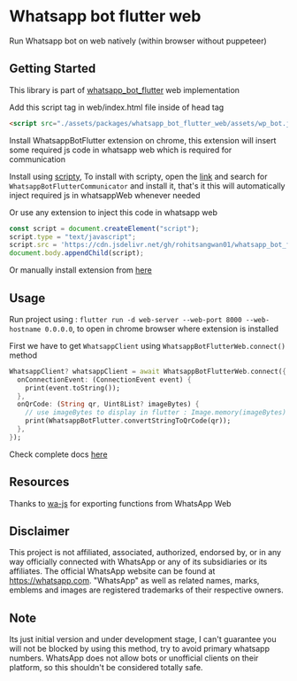 # Whatsapp bot flutter web

Run Whatsapp bot on web natively (within browser without puppeteer)

## Getting Started

This library is part of [whatsapp_bot_flutter](https://pub.dev/packages/whatsapp_bot_flutter) web implementation

Add this script tag in web/index.html file inside of head tag

```html
<script src="./assets/packages/whatsapp_bot_flutter_web/assets/wp_bot.js" defer></script>
```

Install WhatsappBotFlutter extension on chrome, this extension will insert some required js code in whatsapp web which is required for communication

Install using [scripty](https://scripty.abhisheksatre.com/#/store), 
To install with scripty, open the [link](https://scripty.abhisheksatre.com/#/store) and search for `WhatsappBotFlutterCommunicator` and install it, that's it
this will automatically inject required js in whatsappWeb whenever needed

Or use any extension to inject this code in whatsapp web

```js
const script = document.createElement("script");
script.type = "text/javascript";
script.src = 'https://cdn.jsdelivr.net/gh/rohitsangwan01/whatsapp_bot_flutter_chrome_extension@latest/content.js';
document.body.appendChild(script);
```

Or manually install extension from [here](https://github.com/rohitsangwan01/whatsapp_bot_flutter_chrome_extension)

## Usage

Run project using : `flutter run -d web-server --web-port 8000 --web-hostname 0.0.0.0`, to open in chrome browser where extension is installed

First we have to get `WhatsappClient` using `WhatsappBotFlutterWeb.connect()` method 

```dart
WhatsappClient? whatsappClient = await WhatsappBotFlutterWeb.connect({
  onConnectionEvent: (ConnectionEvent event) {
    print(event.toString());
  },
  onQrCode: (String qr, Uint8List? imageBytes) {
    // use imageBytes to display in flutter : Image.memory(imageBytes)
    print(WhatsappBotFlutter.convertStringToQrCode(qr));
  },
});
```

Check complete docs [here](https://github.com/rohitsangwan01/whatsapp_bot_flutter)

## Resources

Thanks to [wa-js](https://github.com/wppconnect-team/wa-js) for exporting functions from WhatsApp Web

## Disclaimer

This project is not affiliated, associated, authorized, endorsed by, or in any way officially connected with WhatsApp or any of its subsidiaries or its affiliates. The official WhatsApp website can be found at https://whatsapp.com. "WhatsApp" as well as related names, marks, emblems and images are registered trademarks of their respective owners.

## Note

Its just initial version and under development stage, I can't guarantee you will not be blocked by using this method, try to avoid primary whatsapp numbers. WhatsApp does not allow bots or unofficial clients on their platform, so this shouldn't be considered totally safe.
